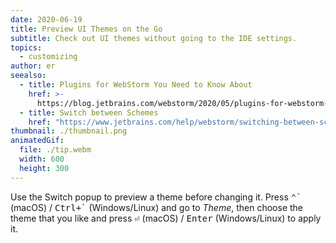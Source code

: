 ```yaml
---
date: 2020-06-19
title: Preview UI Themes on the Go
subtitle: Check out UI themes without going to the IDE settings.
topics:
  - customizing
author: er
seealso:
  - title: Plugins for WebStorm You Need to Know About
    href: >-
      https://blog.jetbrains.com/webstorm/2020/05/plugins-for-webstorm-you-need-to-know-about/
  - title: Switch between Schemes
    href: "https://www.jetbrains.com/help/webstorm/switching-between-schemes.html"
thumbnail: ./thumbnail.png
animatedGif:
  file: ./tip.webm
  width: 600
  height: 300
---
```


Use the Switch popup to preview a theme before changing it. Press <kbd>⌃\`</kbd> (macOS) / <kbd>Ctrl+\`</kbd> (Windows/Linux) and go to _Theme_, then choose the theme that you like and press <kbd>⏎</kbd> (macOS) / <kbd>Enter</kbd> (Windows/Linux) to apply it.
